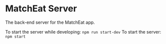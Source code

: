 # MatchEat Server

The back-end server for the MatchEat app.

To start the server while developing: `npm run start-dev`
To start the server: `npm start`

